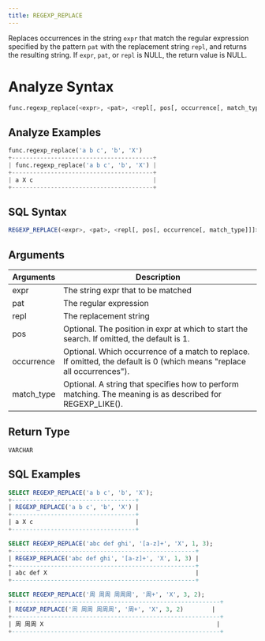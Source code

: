 ```yaml
---
title: REGEXP_REPLACE
---
```


Replaces occurrences in the string `expr` that match the regular expression specified by the pattern `pat` with the replacement string `repl`, and returns the resulting string. If `expr`, `pat`, or `repl` is NULL, the return value is NULL.

# Analyze Syntax

```python
func.regexp_replace(<expr>, <pat>, <repl[, pos[, occurrence[, match_type]]]>)
```

## Analyze Examples
```python
func.regexp_replace('a b c', 'b', 'X')
+----------------------------------------+
| func.regexp_replace('a b c', 'b', 'X') |
+----------------------------------------+
| a X c                                  |
+----------------------------------------+
```

## SQL Syntax

```sql
REGEXP_REPLACE(<expr>, <pat>, <repl[, pos[, occurrence[, match_type]]]>)
```

## Arguments

| Arguments  | Description                                                                                                             |
|------------|-------------------------------------------------------------------------------------------------------------------------|
| expr       | The string expr that to be matched                                                                                      |
| pat        | The regular expression                                                                                                  |
| repl       | The replacement string                                                                                                  |
| pos        | Optional. The position in expr at which to start the search. If omitted, the default is 1.                              |
| occurrence | Optional. Which occurrence of a match to replace. If omitted, the default is 0 (which means "replace all occurrences"). |
| match_type | Optional. A string that specifies how to perform matching. The meaning is as described for REGEXP_LIKE().               |

## Return Type

`VARCHAR`

## SQL Examples

```sql
SELECT REGEXP_REPLACE('a b c', 'b', 'X');
+-----------------------------------+
| REGEXP_REPLACE('a b c', 'b', 'X') |
+-----------------------------------+
| a X c                             |
+-----------------------------------+

SELECT REGEXP_REPLACE('abc def ghi', '[a-z]+', 'X', 1, 3);
+----------------------------------------------------+
| REGEXP_REPLACE('abc def ghi', '[a-z]+', 'X', 1, 3) |
+----------------------------------------------------+
| abc def X                                          |
+----------------------------------------------------+

SELECT REGEXP_REPLACE('周 周周 周周周', '周+', 'X', 3, 2);
+-----------------------------------------------------------+
| REGEXP_REPLACE('周 周周 周周周', '周+', 'X', 3, 2)        |
+-----------------------------------------------------------+
| 周 周周 X                                                 |
+-----------------------------------------------------------+
```

